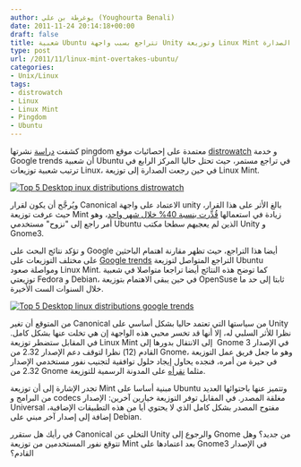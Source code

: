 ```yaml
---
author: يوغرطة بن علي (Youghourta Benali)
date: 2011-11-24 20:14:18+00:00
draft: false
title: شعبية Ubuntu تتراجع بسبب واجهة Unity وتوزيعة Linux Mint تخطف منها الصدارة
type: post
url: /2011/11/linux-mint-overtakes-ubuntu/
categories:
- Unix/Linux
tags:
- distrowatch
- Linux
- Linux Mint
- Pingdom
- Ubuntu
---
```


كشفت [دراسة](http://royal.pingdom.com/2011/11/23/ubuntu-linux-losing-popularity-fast-new-unity-interface-to-blame/) نشرتها pingdom معتمدة على إحصائيات موقع [distrowatch](http://distrowatch.com/) و خدمة Google trends أن شعبية Ubuntu في تراجع مستمر، حيث تحتل حاليا المركز الرابع في ترتيب شعبية توزيعات Linux، في حين رجعت الصدارة إلى توزيعة Linux Mint.




[![Top 5 Desktop inux distributions distrowatch ](https://www.it-scoop.com/wp-content/uploads/2011/11/Top-5-Desktop-linux-distributions.jpg)
](https://www.it-scoop.com/wp-content/uploads/2011/11/Top-5-Desktop-linux-distributions.jpg)




ويُرجَّح أن يكون لقرار Canonical الاعتماد على واجهة unity بالغ الأثر على هذا القرار، حيث عرفت توزيعة Mint زيادة في استعمالها [قُدِّرت بنسبة 40% خلال شهر واحد](http://blog.linuxmint.com/?paged=4)، وهو أمر راجع إلى "نزوح" مستخدمي Ubuntu الذين لم يعجبهم سطحا مكتب Unity و Gnome3.




و تؤكد نتائج البحث على Google أيضا هذا التراجع، حيث تظهر مقارنة اهتمام الباحثين على مختلف التوزيعات على [Google trends](http://www.google.com/trends?q=ubuntu+linux%2C+mint+linux%2C+opensuse+linux%2C+fedora+linux%2C+debian+linux&ctab=0&geo=all&date=all&sort=0) التراجع المتواصل لتوزيعة Ubuntu ومواصلة صعود Linux Mint. كما توضح هذه النتائج أيضا تراجعا متواصلا في شعبية توزيعتي Fedora و Debian، في حين يبقى الاهتمام بتوزيعة OpenSuse ثابتا إلى حد ما خلال السنوات الست الأخيرة.




[![Top 5 Desktop linux distributions google trends](https://www.it-scoop.com/wp-content/uploads/2011/11/Top-5-Desktop-linux-distributions-google-trends.png)
](https://www.it-scoop.com/wp-content/uploads/2011/11/Top-5-Desktop-linux-distributions-google-trends.png)




من المتوقع أن تغير Canonical من سياستها التي تعتمد حاليا بشكل أساسي على Unity نظرا للأثر السلبي له، إلا أنها قد تخسر محبي هذه الواجهة إن هي تخلت عنها بشكل كامل. في المقابل ستضطر توزيعة Linux Mint إلى الانتقال بدورها إلى  Gnome 3 في الإصدار القادم (12) نظرا لتوقف دعم الإصدار 2.32 من Gnome، وهو ما جعل فريق عمل التوزيعة في حيرة من أمره، فنجده يحاول إيجاد حلول توافقية لتجنيب نفور مستخدمي الإصدار 2.32 من Gnome مثلما [نقرأه](http://blog.linuxmint.com/?p=1875) على المدونة الرسمية للتوزيعة.




تجدر الإشارة إلى أن توزيعة Mint مبنية أساسا على Ubuntu وتتميز عنها باحتوائها العديد من البرامج و codecs مغلقة المصدر. في المقابل توفر التوزيعة خيارين آخرين: الإصدار Universal مفتوح المصدر بشكل كامل الذي لا يحتوي أيا من هذه التطبيقات الإضافية، إضافة إلى إصدار آخر مبني على Debian.




في رأيك هل ستقرر Canonical التخلي عن Unity والرجوع إلى Gnome من جديد؟ وهل تتوقع نفور المستخدمين من توزيعة Mint بعد اعتمادها على Gnome3 في الإصدار القادم؟
